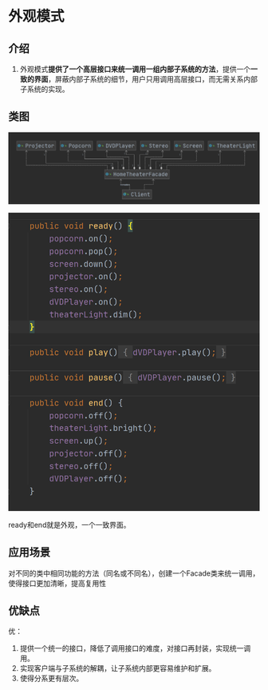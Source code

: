 # 外观模式

## 介绍

1. 外观模式**提供了一个高层接口来统一调用一组内部子系统的方法**，提供一个**一致的界面**，屏蔽内部子系统的细节，用户只用调用高层接口，而无需关系内部子系统的实现。



## 类图

![image-20201115213636438](imgs/外观模式/image-20201115213636438.png)



![image-20201115214435319](imgs/外观模式/image-20201115214435319.png)

ready和end就是外观，一个一致界面。



## 应用场景

对不同的类中相同功能的方法（同名或不同名），创建一个Facade类来统一调用，使得接口更加清晰，提高复用性





## 优缺点

优：

1. 提供一个统一的接口，降低了调用接口的难度，对接口再封装，实现统一调用。
2. 实现客户端与子系统的解耦，让子系统内部更容易维护和扩展。
3. 使得分系更有层次。
